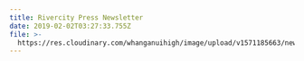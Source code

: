 ```yaml
---
title: Rivercity Press Newsletter
date: 2019-02-02T03:27:33.755Z
file: >-
  https://res.cloudinary.com/whanganuihigh/image/upload/v1571185663/newsletters/FEB_2019_rivercity_press_web.pdf
---
```


